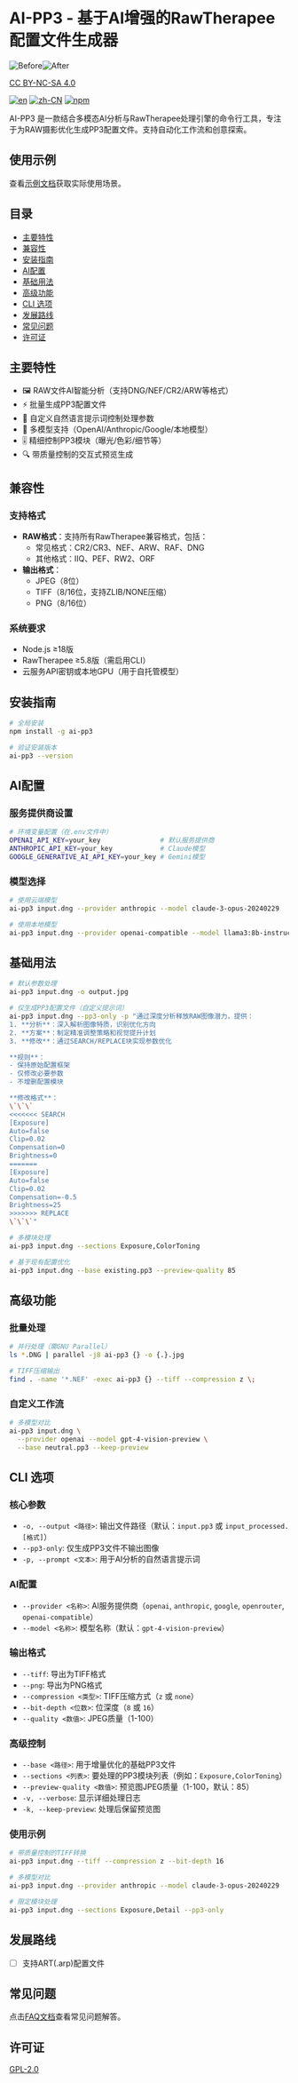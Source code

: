# AI-PP3 - 基于AI增强的RawTherapee配置文件生成器

![Before](/examples/5/IMGP2426.jpg)![After](/examples/5/ai.jpg)

[CC BY-NC-SA 4.0](https://rawpedia.rawtherapee.com/Rawtherapee_Processing_Challenge_feedback)

[![en](https://img.shields.io/badge/lang-en-red.svg)](README.md) [![zh-CN](https://img.shields.io/badge/lang-zh--CN-yellow.svg)](README.zh-CN.md) [![npm](https://img.shields.io/npm/dt/ai-pp3.svg)](https://www.npmjs.com/package/ai-pp3)

AI-PP3 是一款结合多模态AI分析与RawTherapee处理引擎的命令行工具，专注于为RAW摄影优化生成PP3配置文件。支持自动化工作流和创意探索。

## 使用示例

查看[示例文档](examples/example.zh-CN.md)获取实际使用场景。

## 目录

- [主要特性](#主要特性)
- [兼容性](#兼容性)
- [安装指南](#安装指南)
- [AI配置](#ai配置)
- [基础用法](#基础用法)
- [高级功能](#高级功能)
- [CLI 选项](#cli-选项)
- [发展路线](#发展路线)
- [常见问题](#常见问题)
- [许可证](#许可证)

## 主要特性

- 🖼️ RAW文件AI智能分析（支持DNG/NEF/CR2/ARW等格式）
- ⚡ 批量生成PP3配置文件
- 📝 自定义自然语言提示词控制处理参数
- 🔀 多模型支持（OpenAI/Anthropic/Google/本地模型）
- 🎚️ 精细控制PP3模块（曝光/色彩/细节等）
- 🔍 带质量控制的交互式预览生成

## 兼容性

### 支持格式

- **RAW格式**：支持所有RawTherapee兼容格式，包括：
  - 常见格式：CR2/CR3、NEF、ARW、RAF、DNG
  - 其他格式：IIQ、PEF、RW2、ORF
- **输出格式**：
  - JPEG（8位）
  - TIFF（8/16位，支持ZLIB/NONE压缩）
  - PNG（8/16位）

### 系统要求

- Node.js ≥18版
- RawTherapee ≥5.8版（需启用CLI）
- 云服务API密钥或本地GPU（用于自托管模型）

## 安装指南

```bash
# 全局安装
npm install -g ai-pp3

# 验证安装版本
ai-pp3 --version
```

## AI配置

### 服务提供商设置

```bash
# 环境变量配置（在.env文件中）
OPENAI_API_KEY=your_key               # 默认服务提供商
ANTHROPIC_API_KEY=your_key            # Claude模型
GOOGLE_GENERATIVE_AI_API_KEY=your_key # Gemini模型
```

### 模型选择

```bash
# 使用云端模型
ai-pp3 input.dng --provider anthropic --model claude-3-opus-20240229

# 使用本地模型
ai-pp3 input.dng --provider openai-compatible --model llama3:8b-instruct-q5_K_M
```

## 基础用法

```bash
# 默认参数处理
ai-pp3 input.dng -o output.jpg

# 仅生成PP3配置文件（自定义提示词）
ai-pp3 input.dng --pp3-only -p "通过深度分析释放RAW图像潜力，提供：
1. **分析**：深入解析图像特质，识别优化方向
2. **方案**：制定精准调整策略和视觉提升计划
3. **修改**：通过SEARCH/REPLACE块实现参数优化

**规则**：
- 保持原始配置框架
- 仅修改必要参数
- 不增删配置模块

**修改格式**：
\`\`\`
<<<<<<< SEARCH
[Exposure]
Auto=false
Clip=0.02
Compensation=0
Brightness=0
=======
[Exposure]
Auto=false
Clip=0.02
Compensation=-0.5
Brightness=25
>>>>>>> REPLACE
\`\`\`"

# 多模块处理
ai-pp3 input.dng --sections Exposure,ColorToning

# 基于现有配置优化
ai-pp3 input.dng --base existing.pp3 --preview-quality 85
```

## 高级功能

### 批量处理

```bash
# 并行处理（需GNU Parallel）
ls *.DNG | parallel -j8 ai-pp3 {} -o {.}.jpg

# TIFF压缩输出
find . -name '*.NEF' -exec ai-pp3 {} --tiff --compression z \;
```

### 自定义工作流

```bash
# 多模型对比
ai-pp3 input.dng \
  --provider openai --model gpt-4-vision-preview \
  --base neutral.pp3 --keep-preview
```

## CLI 选项

### 核心参数
- `-o, --output <路径>`: 输出文件路径（默认：`input.pp3` 或 `input_processed.[格式]`）
- `--pp3-only`: 仅生成PP3文件不输出图像
- `-p, --prompt <文本>`: 用于AI分析的自然语言提示词

### AI配置
- `--provider <名称>`: AI服务提供商（`openai`, `anthropic`, `google`, `openrouter`, `openai-compatible`）
- `--model <名称>`: 模型名称（默认：`gpt-4-vision-preview`）

### 输出格式
- `--tiff`: 导出为TIFF格式
- `--png`: 导出为PNG格式
- `--compression <类型>`: TIFF压缩方式（`z` 或 `none`）
- `--bit-depth <位数>`: 位深度（`8` 或 `16`）
- `--quality <数值>`: JPEG质量（1-100）

### 高级控制
- `--base <路径>`: 用于增量优化的基础PP3文件
- `--sections <列表>`: 要处理的PP3模块列表（例如：`Exposure,ColorToning`）
- `--preview-quality <数值>`: 预览图JPEG质量（1-100，默认：85）
- `-v, --verbose`: 显示详细处理日志
- `-k, --keep-preview`: 处理后保留预览图

### 使用示例
```bash
# 带质量控制的TIFF转换
ai-pp3 input.dng --tiff --compression z --bit-depth 16

# 多模型对比
ai-pp3 input.dng --provider anthropic --model claude-3-opus-20240229

# 限定模块处理
ai-pp3 input.dng --sections Exposure,Detail --pp3-only
```

## 发展路线

- [ ] 支持ART(.arp)配置文件

## 常见问题

点击[FAQ文档](faq.zh-CN.md)查看常见问题解答。

## 许可证

[GPL-2.0](LICENSE)
